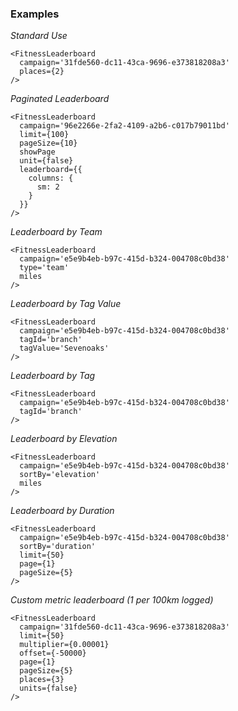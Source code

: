 ### Examples

*Standard Use*

```
<FitnessLeaderboard
  campaign='31fde560-dc11-43ca-9696-e373818208a3'
  places={2}
/>
```

*Paginated Leaderboard*

```
<FitnessLeaderboard
  campaign='96e2266e-2fa2-4109-a2b6-c017b79011bd'
  limit={100}
  pageSize={10}
  showPage
  unit={false}
  leaderboard={{
    columns: {
      sm: 2
    }
  }}
/>
```

*Leaderboard by Team*

```
<FitnessLeaderboard
  campaign='e5e9b4eb-b97c-415d-b324-004708c0bd38'
  type='team'
  miles
/>
```

*Leaderboard by Tag Value*

```
<FitnessLeaderboard
  campaign='e5e9b4eb-b97c-415d-b324-004708c0bd38'
  tagId='branch'
  tagValue='Sevenoaks'
/>
```


*Leaderboard by Tag*

```
<FitnessLeaderboard
  campaign='e5e9b4eb-b97c-415d-b324-004708c0bd38'
  tagId='branch'
/>
```

*Leaderboard by Elevation*

```
<FitnessLeaderboard
  campaign='e5e9b4eb-b97c-415d-b324-004708c0bd38'
  sortBy='elevation'
  miles
/>
```

*Leaderboard by Duration*

```
<FitnessLeaderboard
  campaign='e5e9b4eb-b97c-415d-b324-004708c0bd38'
  sortBy='duration'
  limit={50}
  page={1}
  pageSize={5}
/>
```

*Custom metric leaderboard (1 per 100km logged)*

```
<FitnessLeaderboard
  campaign='31fde560-dc11-43ca-9696-e373818208a3'
  limit={50}
  multiplier={0.00001}
  offset={-50000}
  page={1}
  pageSize={5}
  places={3}
  units={false}
/>
```
